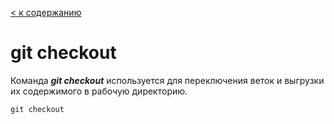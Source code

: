 [< к содержанию](readme.md)

# git checkout

Команда ***git checkout*** используется для переключения веток и выгрузки их содержимого в рабочую директорию.

```bash=
git checkout   
```